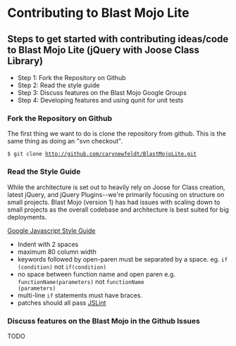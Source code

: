 # Contributing to Blast Mojo Lite

## Steps to get started with contributing ideas/code to Blast Mojo Lite (jQuery with Joose Class Library) 
* Step 1: Fork the Repository on Github
* Step 2: Read the style guide
* Step 3: Discuss features on the Blast Mojo Google Groups
* Step 4: Developing features and using qunit for unit tests

### Fork the Repository on Github

The first thing we want to do is clone the repository from github. This is the same thing as doing an "svn checkout".

<code>$ git clone http://github.com/carynewfeldt/BlastMojoLite.git</code>

### Read the Style Guide

While the architecture is set out to heavily rely on Joose for Class creation, latest jQuery, and jQuery Plugins--we're primarily focusing on structure on small projects. Blast Mojo (version 1) has had issues with scaling down to small projects as the overall codebase and architecture is best suited for big deployments.

[Google Javascript Style Guide](http://google-styleguide.googlecode.com/svn/trunk/javascriptguide.xml)

* Indent with 2 spaces
* maximum 80 column width
* keywords followed by open-paren must be separated by a space. eg. <code>if (condition)</code> not <code>if(condition)</code>
* no space between function name and open paren e.g. <code>functionName(parameters)</code> not <code>functionName (parameters)</code>
* multi-line <code>if</code> statements must have braces.
* patches should all pass [JSLint](http://jslint.com)

### Discuss features on the Blast Mojo in the Github Issues

TODO